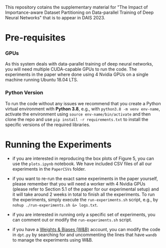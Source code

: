 ﻿
This repository cotains the supplementary material for "The Impact of Importance-aware Dataset Partitioning on Data-parallel Training of Deep Neural Networks" that is to appear in DAIS 2023.

# Pre-requisites
### GPUs
As this system deals with data-parallel training of deep neural networks, you will need multiple CUDA-capable GPUs to run the code. The experiments in the paper where done using 4 Nvidia GPUs on a single machine running Ubuntu 18.04 LTS.
### Python Version
To run the code without any issues we recommend that you create a Python virtual environment with **Python 3.8**, e.g., with `python3.8 -m venv env-name`, activate the environment using `source env-name/bin/activate` and then clone the repo and use `pip install -r requirements.txt` to install the specific versions of the required libraries. 

# Running the Experiments

- if you are interested in reproducing the box plots of Figure 5, you can use the `plots.ipynb` notebook. We have included CSV files of all our experiments in the `PaperCSVs` folder.

- if you want to re-run the exact same experiments in the paper yourself, please remember that you will need a worker with 4 Nvidia GPUs (please refer to Section 5.1 of the paper for our experimental setup) and it will take around 2 weeks in total to finish all the experiments. To run the experiments, simply execute the `run-experiments.sh` script, e.g., by `nohup ./run-experiments.sh &> logs.txt`.
- if you are interested in running only a specific set of experiments, you can comment out or modify the `run-experiments.sh` script.
- if you have a [Weights & Biases (W&B)](https://wandb.ai/) account, you can modify the code in `dpt.py` by searching for and uncommenting the lines that have `wandb` to manage the experiments using W&B.
